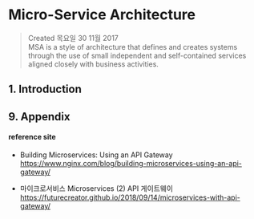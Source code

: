 # Micro-Service Architecture

>Created 목요일 30 11월 2017  
MSA is a style of architecture that defines and creates systems through the use of small independent and self-contained services aligned closely with business activities.

## 1. Introduction



## 9. Appendix

#### reference site

* Building Microservices: Using an API Gateway  
https://www.nginx.com/blog/building-microservices-using-an-api-gateway/

* 마이크로서비스 Microservices (2) API 게이트웨이  
https://futurecreator.github.io/2018/09/14/microservices-with-api-gateway/

